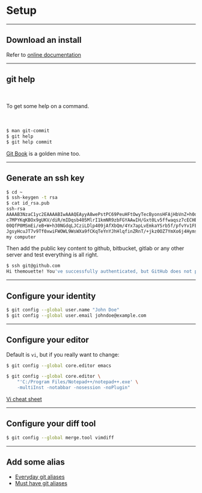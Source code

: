 <!-- .slide: data-background="img/setup/setup.jpg" data-background-size="cover" class="no-title black" -->

# Setup


---

## Download an install

Refer to [online
documentation](http://git-scm.com/book/en/Getting-Started-Installing-Git)

---

## git help

<p style="margin:50px auto;">To get some help on a command.</p>

``` sh
$ man git-commit
$ git help
$ git help commit
```

[Git Book](http://git-scm.com/book/en/v2/) is a golden mine too.

---

## Generate an ssh key

``` sh
$ cd ~
$ ssh-keygen -t rsa
$ cat id_rsa.pub
ssh-rsa
AAAAB3NzaC1yc2EAAAABIwAAAQEAyyA8wePstPC69PeuHFtOwyTecByonsHFAjHbVnZ+h0dpomvLZxUtbknNj3+
c7MPYKqKBOx9gUKV/diR/mIDqsb405MlrI1kmNR9zbFGYAAwIH/Gxt0Lv5ffwaqsz7cECHBbMojQGEz3IH3twEvDfF6cu5p
00QfP0MSmEi/eB+W+h30NGdqLJCziLDlp409jAfXbQm/4Yx7apLvEmkaYSrb5f/pfvYv1FEV1tS8/J7DgdHUAWo6gyGUUSZ
JgsyHcuJT7v9Tf0xwiFWOWL9WsWXa9fCKqTeYnYJhHlqfinZRnT/+jkz0OZ7YmXo6j4Hyms3RCOqenIX1W6gnIn+eQIkw==
my computer
```

Then add the public key content to github, bitbucket, gitlab or any other server and test everything is all right.

``` sh
$ ssh git@github.com
Hi themouette! You've successfully authenticated, but GitHub does not provide shell access.
```

---

## Configure your identity

``` sh
$ git config --global user.name "John Doe"
$ git config --global user.email johndoe@example.com
```


---

## Configure your editor

Default is `vi`, but if you really want to change:

``` sh
$ git config --global core.editor emacs
```

``` sh
$ git config --global core.editor \
    "'C:/Program Files/Notepad++/notepad++.exe' \
    -multiInst -notabbar -nosession -noPlugin"
```

[Vi cheat sheet](http://www.digilife.be/quickreferences/QRC/Vi%20Reference%20Card.pdf)


---

## Configure your diff tool

``` sh
$ git config --global merge.tool vimdiff
```


---

## Add some alias

* [Everyday git aliases](http://code.joejag.com/2013/everyday-git-aliases/)
* [Must have git aliases](http://durdn.com/blog/2012/11/22/must-have-git-aliases-advanced-examples/)

